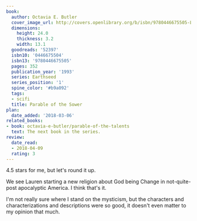 ```yaml
---
book:
  author: Octavia E. Butler
  cover_image_url: http://covers.openlibrary.org/b/isbn/9780446675505-L.jpg
  dimensions:
    height: 24.0
    thickness: 3.2
    width: 13.1
  goodreads: '52397'
  isbn10: '0446675504'
  isbn13: '9780446675505'
  pages: 352
  publication_year: '1993'
  series: Earthseed
  series_position: '1'
  spine_color: '#b9a092'
  tags:
  - scifi
  title: Parable of the Sower
plan:
  date_added: '2018-03-06'
related_books:
- book: octavia-e-butler/parable-of-the-talents
  text: The next book in the series.
review:
  date_read:
  - 2018-04-09
  rating: 3
---
```


4.5 stars for me, but let's round it up.

We see Lauren starting a new religion about God being Change in not-quite-post apocalyptic America. I think that's it.

I'm not really sure where I stand on the mysticism, but the characters and characterizations and descriptions were so good, it doesn't even matter to my opinion that much.
